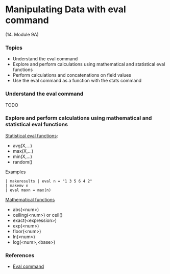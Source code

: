# Manipulating Data with eval command


(14. Module 9A)
### Topics
* Understand the eval command
* Explore and perform calculations using mathematical and statistical eval functions
* Perform calculations and concatenations on field values
* Use the eval command as a function with the stats command

### Understand the eval command
TODO

### Explore and perform calculations using mathematical and statistical eval functions
[Statistical eval functions](https://docs.splunk.com/Documentation/Splunk/9.0.0/SearchReference/StatisticalFunctions):
* avg(X,...)
* max(X,...)
* min(X,...)
* random()
 
Examples
```
| makeresults | eval n = "1 3 5 6 4 2" 
| makemv n
| eval maxn = max(n)
```

[Mathematical functions](https://docs.splunk.com/Documentation/SCS/current/SearchReference/MathematicalFunctions#Mathematical_functions)
* abs(&lt;num&gt;)
* ceiling(&lt;num&gt;) or ceil(<num>)
* exact(&lt;expression&gt;)
* exp(&lt;num&gt;)
* floor(&lt;num&gt;)
* ln(&lt;num&gt;)
* log(&lt;num&gt;,&lt;base&gt;)
 



### References
* [Eval command](https://docs.splunk.com/Documentation/SCS/current/SearchReference/EvalCommandOverview)
